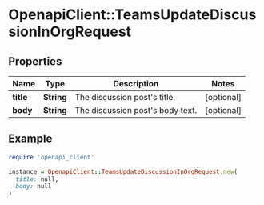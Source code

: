 # OpenapiClient::TeamsUpdateDiscussionInOrgRequest

## Properties

| Name | Type | Description | Notes |
| ---- | ---- | ----------- | ----- |
| **title** | **String** | The discussion post&#39;s title. | [optional] |
| **body** | **String** | The discussion post&#39;s body text. | [optional] |

## Example

```ruby
require 'openapi_client'

instance = OpenapiClient::TeamsUpdateDiscussionInOrgRequest.new(
  title: null,
  body: null
)
```


